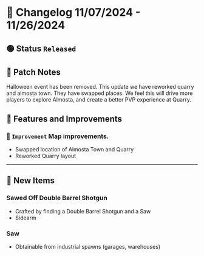 # :bookmark_tabs:  Changelog 11/07/2024 - 11/26/2024

## :green_circle: Status `Released`

## :speech_balloon: Patch Notes
Halloween event has been removed. This update we have reworked quarry and almosta town. They have swapped places. We feel this will drive more players to explore Almosta, and create a better PVP experience at Quarry.

## :loudspeaker: Features and Improvements

### :arrow_up_small: `Improvement` Map improvements.
- Swapped location of Almosta Town and Quarry
- Reworked Quarry layout
  
________

## :gun: New Items

### Sawed Off Double Barrel Shotgun
- Crafted by finding a Double Barrel Shotgun and a Saw
- Sidearm

### Saw
- Obtainable from industrial spawns (garages, warehouses)
